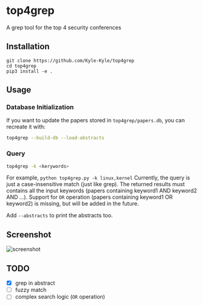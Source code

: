 # top4grep
A grep tool for the top 4 security conferences

## Installation
```
git clone https://github.com/Kyle-Kyle/top4grep
cd top4grep
pip3 install -e .
```

## Usage 
### Database Initialization
If you want to update the papers stored in `top4grep/papers.db`, you can recreate it with:
```bash
top4grep --build-db --load-abstracts
```

### Query
```bash
top4grep -k <kerywords>
```

For example, `python top4grep.py -k linux,kernel`
Currently, the query is just a case-insensitive match (just like grep). The returned results must contains all the input keywords (papers containing keyword1 AND keyword2 AND ...). Support for `OR` operation (papers containing keyword1 OR keyword2) is missing, but will be added in the future.

Add `--abstracts` to print the abstracts too.

## Screenshot
![screenshot](https://raw.githubusercontent.com/Kyle-Kyle/top4grep/master/img/screenshot.png)

## TODO
- [x] grep in abstract
- [ ] fuzzy match
- [ ] complex search logic (`OR` operation)

